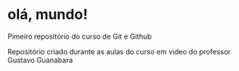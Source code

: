 # olá, mundo!
 Pimeiro repositório do curso de Git e Github
 
 Repositório criado durante as aulas do curso em video do professor Gustavo Guanabara
